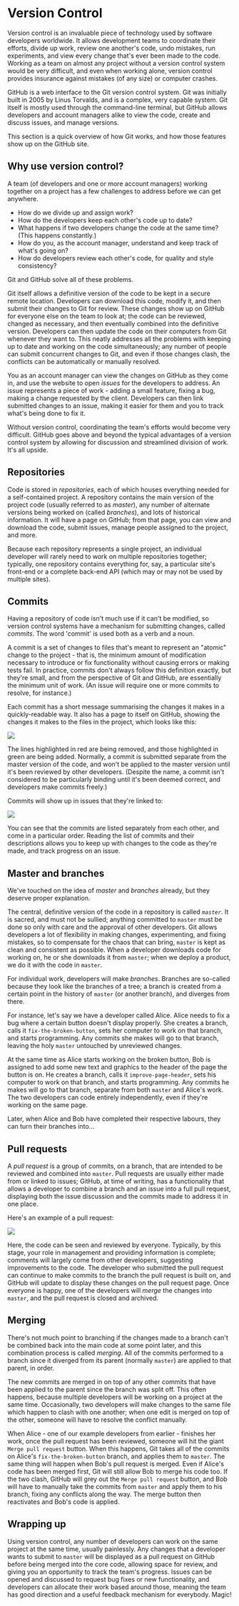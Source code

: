 # Version Control

Version control is an invaluable piece of technology used by software developers worldwide. It allows development teams to coordinate their efforts, divide up work, review one another's code, undo mistakes, run experiments, and view every change that's ever been made to the code. Working as a team on almost any project without a version control system would be very difficult, and even when working alone, version control provides insurance against mistakes (of any size) or computer crashes.

GitHub is a web interface to the Git version control system. Git was initially built in 2005 by Linus Torvalds, and is a complex, very capable system. Git itself is mostly used through the command-line terminal, but GitHub allows developers and account managers alike to view the code, create and discuss issues, and manage versions.

This section is a quick overview of how Git works, and how those features show up on the GitHub site.

## Why use version control?

A team (of developers and one or more account managers) working together on a project has a few challenges to address before we can get anywhere.
- How do we divide up and assign work?
- How do the developers keep each other's code up to date?
- What happens if two developers change the code at the same time?  (This happens constantly.)
- How do you, as the account manager, understand and keep track of what's going on?
- How do developers review each other's code, for quality and style consistency?

Git and GitHub solve all of these problems.

Git itself allows a definitive version of the code to be kept in a secure remote location. Developers can download this code, modify it, and then submit their changes to Git for review. These changes show up on GitHub for everyone else on the team to look at; the code can be reviewed, changed as necessary, and then eventually combined into the definitive version. Developers can then update the code on their computers from Git whenever they want to. This neatly addresses all the problems with keeping up to date and working on the code simultaneously; any number of people can submit concurrent changes to Git, and even if those changes clash, the conflicts can be automatically or manually resolved.

You as an account manager can view the changes on GitHub as they come in, and use the website to open *issues* for the developers to address. An issue represents a piece of work - adding a small feature, fixing a bug, making a change requested by the client. Developers can then link submitted changes to an issue, making it easier for them and you to track what's being done to fix it.

Without version control, coordinating the team's efforts would become very difficult. GitHub goes above and beyond the typical advantages of a version control system by allowing for discussion and streamlined division of work. It's all upside.

## Repositories

Code is stored in *repositories*, each of which houses everything needed for a self-contained project. A repository contains the main version of the project code (usually referred to as *master*), any number of alternate versions being worked on (called *branches*), and lots of historical information. It will have a page on GitHub; from that page, you can view and download the code, submit issues, manage people assigned to the project, and more.

Because each repository represents a single project, an individual developer will rarely need to work on multiple repositories together; typically, one repository contains everything for, say, a particular site's front-end or a complete back-end API (which may or may not be used by multiple sites).

## Commits

Having a repository of code isn't much use if it can't be modified, so version control systems have a mechanism for submitting changes, called *commits*. The word 'commit' is used both as a verb and a noun.

A commit is a set of changes to files that's meant to represent an "atomic" change to the project - that is, the minimum amount of modification necessary to introduce or fix functionality without causing errors or making tests fail. In practice, commits don't always follow this definition exactly, but they're small, and from the perspective of Git and GitHub, are essentially the minimum unit of work. (An issue will require one or more commits to resolve, for instance.)

Each commit has a short message summarising the changes it makes in a quickly-readable way. It also has a page to itself on GitHub, showing the changes it makes to the files in the project, which looks like this:

![](images/s2_01.png)

The lines highlighted in red are being removed, and those highlighted in green are being added. Normally, a commit is submitted separate from the master version of the code, and won't be applied to the master version until it's been reviewed by other developers. (Despite the name, a commit isn't considered to be particularly binding until it's been deemed correct, and developers make commits freely.)

Commits will show up in issues that they're linked to:

![](images/s2_02.png)

You can see that the commits are listed separately from each other, and come in a particular order. Reading the list of commits and their descriptions allows you to keep up with changes to the code as they're made, and track progress on an issue.

## Master and branches

We've touched on the idea of *master* and *branches* already, but they deserve proper explanation.

The central, definitive version of the code in a repository is called *`master`*. It is sacred, and must not be sullied; anything committed to `master` must be done so only with care and the approval of other developers. Git allows developers a lot of flexibility in making changes, experimenting, and fixing mistakes, so to compensate for the chaos that can bring, `master` is kept as clean and consistent as possible. When a developer downloads code for working on, he or she downloads it from `master`; when we deploy a product, we do it with the code in `master`.

For individual work, developers will make *branches*. Branches are so-called because they look like the branches of a tree; a branch is created from a certain point in the history of `master` (or another branch), and diverges from there.

For instance, let's say we have a developer called Alice. Alice needs to fix a bug where a certain button doesn't display properly. She creates a branch, calls it `fix-the-broken-button`, sets her computer to work on that branch, and starts programming. Any commits she makes will go to that branch, leaving the holy `master` untouched by unreviewed changes.

At the same time as Alice starts working on the broken button, Bob is assigned to add some new text and graphics to the header of the page the button is on. He creates a branch, calls it `improve-page-header`, sets his computer to work on that branch, and starts programming.  Any commits he makes will go to that branch, separate from both `master` and Alice's work. The two developers can code entirely independently, even if they're working on the same page.

Later, when Alice and Bob have completed their respective labours, they can turn their branches into...

## Pull requests

A *pull request* is a group of commits, on a branch, that are intended to be reviewed and combined into `master`. Pull requests are usually either made from or linked to issues; GitHub, at time of writing, has a functionality that allows a developer to combine a branch and an issue into a full pull request, displaying both the issue discussion and the commits made to address it in one place.

Here's an example of a pull request:

![](images/s2_03.png)

Here, the code can be seen and reviewed by everyone. Typically, by this stage, your role in management and providing information is complete; comments will largely come from other developers, suggesting improvements to the code. The developer who submitted the pull request can continue to make commits to the branch the pull request is built on, and GitHub will update to display these changes on the pull request page. Once everyone is happy, one of the developers will *merge* the changes into `master`, and the pull request is closed and archived.

## Merging

There's not much point to branching if the changes made to a branch can't be combined back into the main code at some point later, and this combination process is called *merging*. All of the commits performed to a branch since it diverged from its parent (normally `master`) are applied to that parent, in order.

The new commits are merged in on top of any other commits that have been applied to the parent since the branch was split off. This often happens, because multiple developers will be working on a project at the same time. Occasionally, two developers will make changes to the same file which happen to clash with one another; when one edit is merged on top of the other, someone will have to resolve the conflict manually.

When Alice - one of our example developers from earlier - finishes her work, once the pull request has been reviewed, someone will hit the giant `Merge pull request` button. When this happens, Git takes all of the commits on Alice's `fix-the-broken-button` branch, and applies them to `master`. The same thing will happen when Bob's pull request is merged. Even if Alice's code has been merged first, Git will still allow Bob to merge his code too. If the two clash, GitHub will grey out the `Merge pull request` button, and Bob will have to manually take the commits from `master` and apply them to his branch, fixing any conflicts along the way. The merge button then reactivates and Bob's code is applied.

## Wrapping up

Using version control, any number of developers can work on the same project at the same time, usually painlessly. Any changes that a developer wants to submit to `master` will be displayed as a pull request on GitHub before being merged into the core code, allowing space for review, and giving you an opportunity to track the team's progress. Issues can be opened and discussed to request bug fixes or new functionality, and developers can allocate their work based around those, meaning the team has good direction and a useful feedback mechanism for everybody. Magic!
